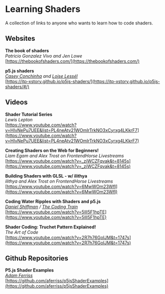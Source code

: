 # Learning Shaders

A collection of links to anyone who wants to learn how to code shaders.

## Websites

**The book of shaders**  
*Patricio Gonzalez Vivo and Jen Lowe*  
[https://thebookofshaders.com/](https://thebookofshaders.com/)

**p5.js shaders**  
*[Casey Conchinha](https://github.com/kcconch) and [Loise Lessél](http://www.louiselessel.com/)*  
[https://itp-xstory.github.io/p5js-shaders/](https://itp-xstory.github.io/p5js-shaders/#/)

## Videos

**Shader Tutorial Series**  
*Lewis Lepton*  
[https://www.youtube.com/watch?v=HIvNePu7UEE&list=PL4neAtv21WOmIrTrkNO3xCyrxg4LKkrF7](https://www.youtube.com/watch?v=HIvNePu7UEE&list=PL4neAtv21WOmIrTrkNO3xCyrxg4LKkrF7)

**Creating Shaders on the Web for Beginners!**  
*Liam Egam and Alex Trost on FrontendHorse Livestreams*  
[https://www.youtube.com/watch?v=_ziWCZFqvak&t=8145s](https://www.youtube.com/watch?v=_ziWCZFqvak&t=8145s)

**Building Shaders with GLSL - w/ ilithya**  
*ilithya and Alex Trost on FrontendHorse Livestreams*  
[https://www.youtube.com/watch?v=6MwWOm23WfI](https://www.youtube.com/watch?v=6MwWOm23WfI)

**Coding Water Ripples with Shaders and p5.js**  
*[Daniel Shiffman](https://github.com/shiffman) / [The Coding Train](https://thecodingtrain.com/)*  
[https://www.youtube.com/watch?v=5lIl5F1hpTE](https://www.youtube.com/watch?v=5lIl5F1hpTE)

**Shader Coding: Truchet Pattern Explained!**  
*The Art of Code*  
[https://www.youtube.com/watch?v=2R7h76GoIJM&t=1747s](https://www.youtube.com/watch?v=2R7h76GoIJM&t=1747s)

## Github Repositories

**P5.js Shader Examples**  
*[Adam Ferriss](https://github.com/aferriss)*  
[https://github.com/aferriss/p5jsShaderExamples](https://github.com/aferriss/p5jsShaderExamples)
